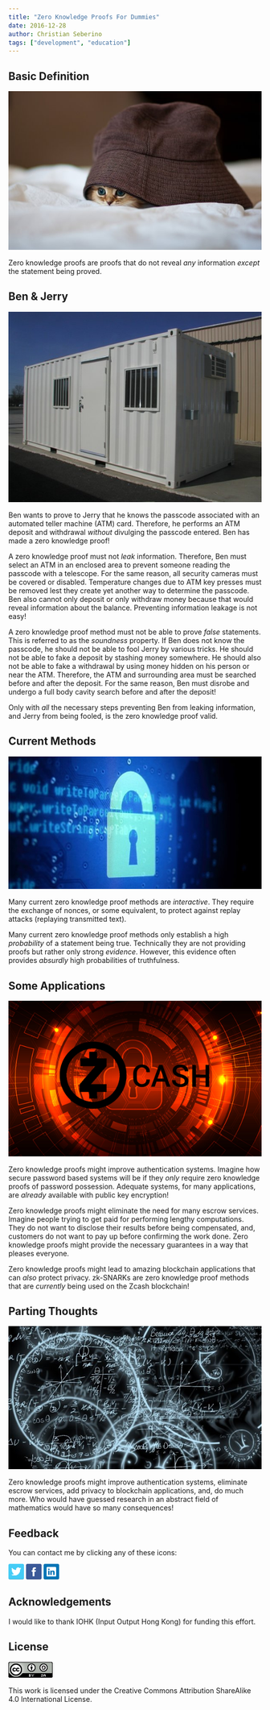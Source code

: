 ```yaml
---
title: "Zero Knowledge Proofs For Dummies"
date: 2016-12-28
author: Christian Seberino
tags: ["development", "education"]
---
```


## Basic Definition

![secrets](./f4b427bcd0.jpg)

Zero knowledge proofs are proofs that do not reveal *any* information *except* the statement being proved.

## Ben & Jerry

![container](./f4b94f376c.jpg)

Ben wants to prove to Jerry that he knows the passcode associated with an automated teller machine (ATM) card.  Therefore, he performs an ATM deposit and withdrawal *without* divulging the passcode entered.  Ben has made a zero knowledge proof!

A zero knowledge proof must not *leak* information.  Therefore, Ben must select an ATM in an enclosed area to prevent someone reading the passcode with a telescope.  For the same reason, all security cameras must be covered or disabled.  Temperature changes due to ATM key presses must be removed lest they create yet another way to determine the passcode.  Ben also cannot only deposit or only withdraw money because that would reveal information about the balance.  Preventing information leakage is not easy!

A zero knowledge proof method must not be able to prove *false* statements.  This is referred to as the *soundness* property.  If Ben does not know the passcode, he should not be able to fool Jerry by various tricks.  He should not be able to fake a deposit by stashing money somewhere.  He should also not be able to fake a withdrawal by using  money hidden on his person or near the ATM.  Therefore, the ATM and surrounding area must be searched before and after the deposit.  For the same reason, Ben must disrobe and undergo a full body cavity search before and after the deposit!

Only with *all* the necessary steps preventing Ben from leaking information, and Jerry from being fooled, is the zero knowledge proof valid.

## Current Methods

![security](./f4bd3259eb.jpg)

Many current zero knowledge proof methods are *interactive*.  They require the exchange of nonces, or some equivalent, to protect against replay attacks (replaying transmitted text).

Many current zero knowledge proof methods only establish a high *probability* of a statement being true.  Technically they are not providing proofs but rather only strong *evidence*.  However, this evidence often provides *absurdly* high probabilities of truthfulness.

## Some Applications

![zcash](./f4a994feea.png)

Zero knowledge proofs might improve authentication systems.  Imagine how secure password based systems will be if they *only* require zero knowledge proofs of password possession.  Adequate systems, for many applications, are *already* available  with public key encryption!

Zero knowledge proofs might eliminate the need for many escrow services.  Imagine people trying to get paid for performing  lengthy  computations.  They do not want to disclose their results before being compensated, and, customers do not want to pay up before confirming the work done.  Zero knowledge proofs might provide the necessary guarantees in a way that pleases everyone.

Zero knowledge proofs might lead to amazing blockchain applications that can *also* protect privacy.  zk-SNARKs are zero knowledge proof methods that are *currently* being used on the Zcash blockchain!

## Parting Thoughts

![math](./f4c9f917bf.jpg)

Zero knowledge proofs might improve authentication systems, eliminate escrow services, add privacy to blockchain applications, and, do much more.  Who would have guessed research in an abstract field of mathematics would have so many consequences!

## Feedback

You can contact me by clicking any of these icons:

[![twitter](./fcbc8685c1.png)](https://twitter.com/chris_seberino) [![facebook](./fcbc627df9.png)](https://www.facebook.com/cseberino) [![linkedin](./fcbcf09c9e.png)](https://www.linkedin.com/in/christian-seberino-776897110)

## Acknowledgements

I would like to thank IOHK (Input Output Hong Kong) for funding this effort.

## License

![license](./88x31.png)

This work is licensed under the Creative Commons Attribution ShareAlike 4.0 International License.
